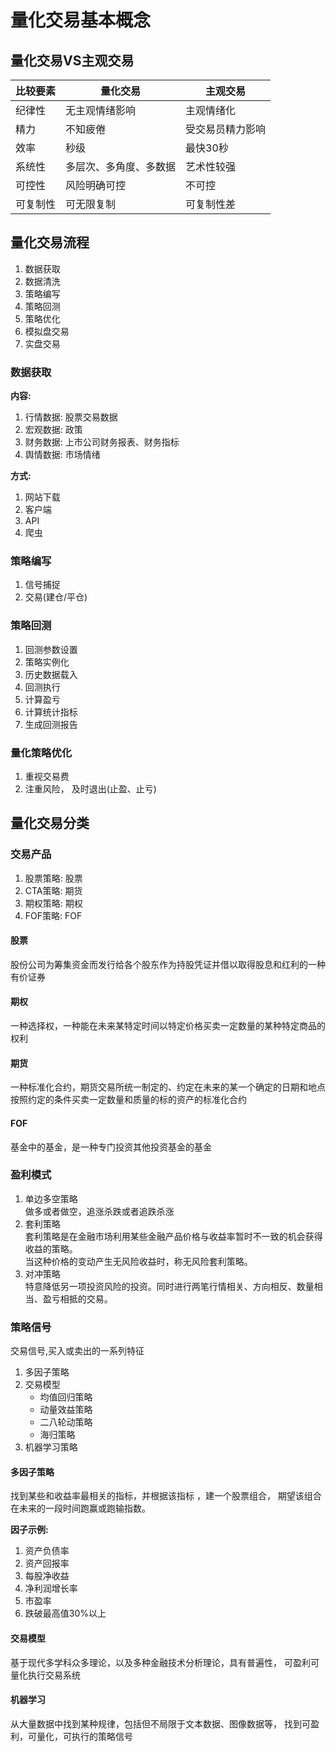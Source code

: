 # 量化交易基本概念

## 量化交易VS主观交易

| 比较要素 | 量化交易        | 主观交易     |
|------|-------------|----------|
| 纪律性  | 无主观情绪影响     | 主观情绪化    |
| 精力   | 不知疲倦        | 受交易员精力影响 |
| 效率   | 秒级          | 最快30秒    |
| 系统性  | 多层次、多角度、多数据 | 艺术性较强    |
| 可控性  | 风险明确可控      | 不可控      |
| 可复制性 | 可无限复制       | 可复制性差    |

## 量化交易流程

1. 数据获取
2. 数据清洗
3. 策略编写
4. 策略回测
5. 策略优化
6. 模拟盘交易
7. 实盘交易

### 数据获取
**内容:**  
1. 行情数据: 股票交易数据
2. 宏观数据: 政策
3. 财务数据: 上市公司财务报表、财务指标
4. 舆情数据: 市场情绪

**方式:**  
1. 网站下载
2. 客户端
3. API
4. 爬虫

### 策略编写

1. 信号捕捉
2. 交易(建仓/平仓)

### 策略回测

1. 回测参数设置
2. 策略实例化
3. 历史数据载入
4. 回测执行
5. 计算盈亏
6. 计算统计指标
7. 生成回测报告

### 量化策略优化

1. 重视交易费
2. 注重风险， 及时退出(止盈、止亏)

## 量化交易分类

### 交易产品

1. 股票策略: 股票
2. CTA策略: 期货
3. 期权策略: 期权
4. FOF策略: FOF

#### 股票

股份公司为筹集资金而发行给各个股东作为持股凭证并借以取得股息和红利的一种有价证券

#### 期权

一种选择权，一种能在未来某特定时间以特定价格买卖一定数量的某种特定商品的权利

#### 期货

一种标准化合约，期货交易所统一制定的、约定在未来的某一个确定的日期和地点按照约定的条件买卖一定数量和质量的标的资产的标准化合约 

#### FOF
基金中的基金，是一种专门投资其他投资基金的基金

### 盈利模式

1. 单边多空策略  
   做多或者做空，追涨杀跌或者追跌杀涨
2. 套利策略  
   套利策略是在金融市场利用某些金融产品价格与收益率暂时不一致的机会获得收益的策略。  
   当这种价格的变动产生无风险收益时，称无风险套利策略。 
3. 对冲策略  
   特意降低另一项投资风险的投资。同时进行两笔行情相关、方向相反、数量相当、盈亏相抵的交易。

### 策略信号

交易信号,买入或卖出的一系列特征

1. 多因子策略
2. 交易模型  
   - 均值回归策略
   - 动量效益策略
   - 二八轮动策略
   - 海归策略
3. 机器学习策略

#### 多因子策略
找到某些和收益率最相关的指标，并根据该指标 ，建一个股票组合，
期望该组合在未来的一段时间跑赢或跑输指数。

**因子示例:**  
1. 资产负债率
2. 资产回报率
3. 每股净收益
4. 净利润增长率
5. 市盈率
6. 跌破最高值30%以上

#### 交易模型
基于现代多学科众多理论，以及多种金融技术分析理论，具有普遍性，
可盈利可量化执行交易系统

#### 机器学习
从大量数据中找到某种规律，包括但不局限于文本数据、图像数据等，
找到可盈利，可量化，可执行的策略信号


